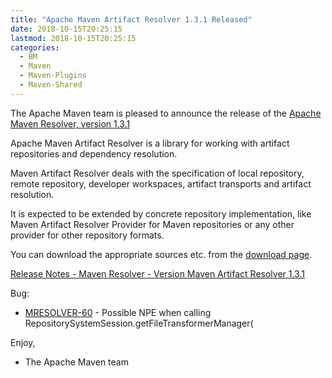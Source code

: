 ```yaml
---
title: "Apache Maven Artifact Resolver 1.3.1 Released"
date: 2018-10-15T20:25:15
lastmod: 2018-10-15T20:25:15
categories:
  - BM
  - Maven
  - Maven-Plugins
  - Maven-Shared
---
```

The Apache Maven team is pleased to announce the release of the 
[Apache Maven Resolver, version 1.3.1](https://maven.apache.org/resolver/index.html)

Apache Maven Artifact Resolver is a library for working with artifact
repositories and dependency resolution.

Maven Artifact Resolver deals with the specification of local repository,
remote repository, developer workspaces, artifact transports and artifact
resolution.

It is expected to be extended by concrete repository implementation, like Maven
Artifact Resolver Provider for Maven repositories or any other provider for
other repository formats.


You can download the appropriate sources etc. from the [download page](https://maven.apache.org/resolver/download.cgi).

<!-- more -->

[Release Notes - Maven Resolver - Version Maven Artifact Resolver 1.3.1](https://issues.apache.org/jira/secure/ReleaseNote.jspa?projectId=12320628&version=12344286)

Bug:

 * [MRESOLVER-60](https://issues.apache.org/jira/browse/MRESOLVER-60) - Possible NPE when calling RepositorySystemSession.getFileTransformerManager(

Enjoy,

- The Apache Maven team 
